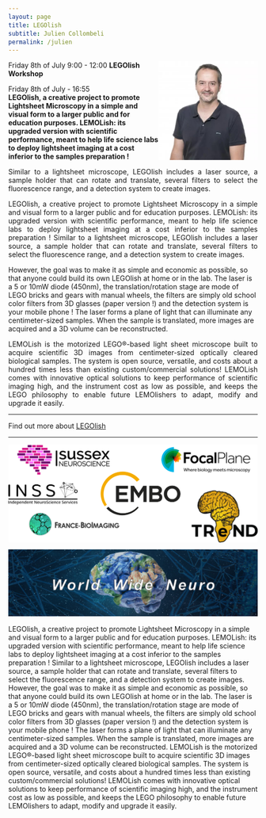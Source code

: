 ```yaml
---
layout: page
title: LEGOlish
subtitle: Julien Collombeli
permalink: /julien
---
```


<img align="right" width="200" src="./assets/Thumbnails/Julien.jpg"/>
Friday 8th of July 9:00 - 12:00  
<strong>LEGOlish Workshop </strong>  

Friday 8th of July - 16:55  
<strong> LEGOlish, a creative project to promote Lightsheet Microscopy in a simple and visual form to a larger public and for education purposes. LEMOLish: its upgraded version with scientific performance, meant to help life science labs to deploy lightsheet imaging at a cost inferior to the samples preparation ! </strong>


<p style='text-align: justify;'>
Similar to a lightsheet microscope, LEGOlish includes a laser source, a sample holder that can rotate and translate, several filters to select the fluorescence range, and a detection system to create images.
</p>

<p style='text-align: justify;'>
LEGOlish, a creative project to promote Lightsheet Microscopy in a simple and visual form to a larger public and for education purposes. LEMOLish: its upgraded version with scientific performance, meant to help life science labs to deploy lightsheet imaging at a cost inferior to the samples preparation !
Similar to a lightsheet microscope, LEGOlish includes a laser source, a sample holder that can rotate and translate, several filters to select the fluorescence range, and a detection system to create images.

However, the goal was to make it as simple and economic as possible, so that anyone could build its own LEGOlish at home or in the lab. The laser is a 5 or 10mW diode (450nm), the translation/rotation stage are mode of LEGO bricks and gears with manual wheels, the filters are simply old school color filters from 3D glasses (paper version !) and the detection system is your mobile phone ! The laser forms a plane of light that can illuminate any centimeter-sized samples. When the sample is translated, more images are acquired and a 3D volume can be reconstructed.
</p>

<p style='text-align: justify;'>
LEMOLish is the motorized LEGO®-based light sheet microscope built to acquire scientific 3D images from centimeter-sized optically cleared biological samples. The system is open source, versatile, and costs about a hundred times less than existing custom/commercial solutions! LEMOLish comes with innovative optical solutions to keep performance of scientific imaging  high, and the instrument cost as low as possible, and keeps the LEGO philosophy to enable future LEMOlishers to adapt, modify and upgrade it easily.
</p>

---

Find out more about <a href="http://legolish.org/"> LEGOlish </a>

---

<img align="center" src="./assets/Logos/sponsors.png"/>


<img align="center"><img src="./assets/Logos/WWN.png"/>

LEGOlish, a creative project to promote Lightsheet Microscopy in a simple and visual form to a larger public and for education purposes. LEMOLish: its upgraded version with scientific performance, meant to help life science labs to deploy lightsheet imaging at a cost inferior to the samples preparation !
Similar to a lightsheet microscope, LEGOlish includes a laser source, a sample holder that can rotate and translate, several filters to select the fluorescence range, and a detection system to create images.
However, the goal was to make it as simple and economic as possible, so that anyone could build its own LEGOlish at home or in the lab. The laser is a 5 or 10mW diode (450nm), the translation/rotation stage are mode of LEGO bricks and gears with manual wheels, the filters are simply old school color filters from 3D glasses (paper version !) and the detection system is your mobile phone ! The laser forms a plane of light that can illuminate any centimeter-sized samples. When the sample is translated, more images are acquired and a 3D volume can be reconstructed.
LEMOLish is the motorized LEGO®-based light sheet microscope built to acquire scientific 3D images from centimeter-sized optically cleared biological samples. The system is open source, versatile, and costs about a hundred times less than existing custom/commercial solutions! LEMOLish comes with innovative optical solutions to keep performance of scientific imaging  high, and the instrument cost as low as possible, and keeps the LEGO philosophy to enable future LEMOlishers to adapt, modify and upgrade it easily.
